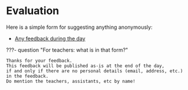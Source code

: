 # Evaluation

Here is a simple form for suggesting anything anonymously:

- [Any feedback during the day](https://docs.google.com/forms/d/e/1FAIpQLSdia2vLqdsE8G05fMHQZOyqqpIoOSaPOYhQk6LwqymXyOYbsg/viewform?usp=sf_link)

???- question "For teachers: what is in that form?"

    Thanks for your feedback.
    This feedback will be published as-is at the end of the day,
    if and only if there are no personal details (email, address, etc.)
    in the feedback.
    Do mention the teachers, assistants, etc by name!
